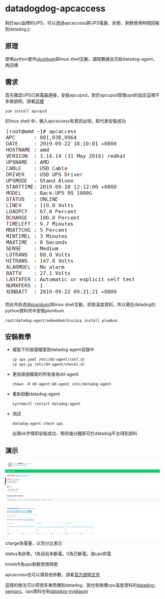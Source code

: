 # datadogdog-apcaccess

對於apc品牌的UPS，可以透過apcaccess將UPS電量、狀態、剩餘使用時間回報到datadog上

## 原理

使用python套件[plumbum](https://plumbum.readthedocs.io/en/latest/)與linux shell互動，讀取數據並交給datadog-agent，再回傳

## 需求

首先確認UPS已與電腦連接，安裝apcupsd，對於apcupsd管理ups的設定這裡不多做說明，請看[這裡](http://blog.crboy.net/2011/03/linuxapc-ups-apcupsd.html)

```
yum install apcupsd
```

於linux shell 中，輸入apcaccess有資訊出現，即代表安裝成功

![demo1](demo/demo1.png)



而此外掛透過[plumbum](https://plumbum.readthedocs.io/en/latest/)與linux shell互動，抓取溫度資料，所以需在datadog的python資料夾中安裝plumbum

```
/opt/datadog-agent/embedded/bin/pip install plumbum
```

## 安裝教學

* 複製下列兩個檔案到datadog-agent目錄中

  ```
  cp ups.yaml /etc/dd-agent/conf.d/
  cp ups.py /etc/dd-agent/checks.d/
  ```

* 更改兩個檔案的所有者為dd-agent

  ```
  chown -R dd-agent:dd-agent /etc/datadog-agent
  ```

* 重新啟動datadog-agent

  ```
  systemctl restart datadog-agent
  ```

* 測試

  ```
  datadog-agent check ups
  ```

  出現ok字樣即安裝成功，稍待幾分鐘即可於datadog平台得到資料

## 演示

![demo2](demo/demo2.png)charge為電量，以百分比表示

status為狀態，1為目前未斷電，0為已斷電，由ups供電

timeleft為ups剩餘使用時間



apcaccess也可以傳其他參數，請看[官方說明文件](http://www.apcupsd.org/manual/)



這樣的做法可以把很多東西傳到datadog，我也有做傳cpu溫度資料的[datadog-sensors](https://github.com/allmwh/datadog-sensors)，ups資料也有[datadog-nvidiasmi](https://github.com/allmwh/datadog-nvidiasmi)

